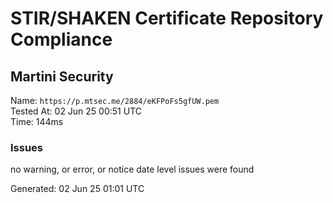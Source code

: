 # STIR/SHAKEN Certificate Repository Compliance

## Martini Security

Name: `https://p.mtsec.me/2884/eKFPoFs5gfUW.pem`\
Tested At: 02 Jun 25 00:51 UTC\
Time: 144ms

### Issues

no warning, or error, or notice date level issues were found

Generated: 02 Jun 25 01:01 UTC